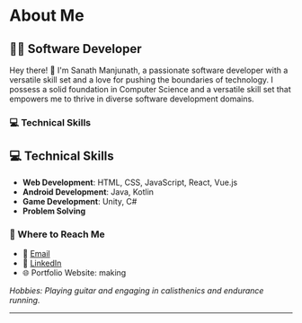 # About Me

## 👨‍💻 Software Developer

Hey there! 👋 I'm Sanath Manjunath, a passionate software developer with a versatile skill set and a love for pushing the boundaries of technology. I possess a solid foundation in Computer Science and a versatile skill set that empowers me to thrive in diverse software development domains.

### 💻 Technical Skills

## 💻 Technical Skills

- **Web Development**: HTML, CSS, JavaScript, React, Vue.js
- **Android Development**: Java, Kotlin
- **Game Development**: Unity, C#
- **Problem Solving**

### 📩 Where to Reach Me

- 📧 [Email](mailto:sanathshetty8817@gmail.com)
- 💼 [LinkedIn](https://www.linkedin.com/in/sanath808/)
- 🌐 Portfolio Website: making

*Hobbies: Playing guitar and engaging in calisthenics and endurance running.*

---
